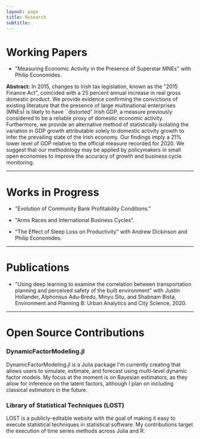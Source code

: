 ```yaml
---
layout: page
title: Research
subtitle: 
---
```


# Working Papers 

- "Measuring Economic Activity in the Presence of Superstar MNEs" with Philip Economides.

<b>Abstract:</b> 
In 2015, changes to Irish tax legislation, known as the "2015 Finance Act", coincided with a 25 percent annual increase in real gross domestic product. 
We provide evidence confirming the convictions of existing literature that the presence of large multinational enterprises (MNEs) is likely to have ``distorted" Irish GDP, a measure previously considered to be a reliable proxy of domestic economic activity. 
Furthermore, we provide an alternative method of statistically isolating the variation in GDP growth attributable solely to domestic activity growth to infer the prevailing state of the Irish economy.
Our findings imply a 21% lower level of GDP relative to the official measure recorded for 2020. 
We suggest that our methodology may be applied by policymakers in small open economies to improve the accuracy of growth and business cycle monitoring.

---
# Works in Progress

- "Evolution of Community Bank Profitability Conditions."

- "Arms Races and International Business Cycles".

- "The Effect of Sleep Loss on Productivity" with Andrew Dickinson and Philip Economides.

---
# Publications 

- "Using deep learning to examine the correlation between transportation planning and perceived safety of the built environment" with Justin Hollander, Alphonsus Adu-Bredu, Minyu Situ, and Shabnam Bista, Environment and Planning B: Urban Analytics and City Science, 2020.

---
# Open Source Contributions

### DynamicFactorModeling.jl

DynamicFactorModeling.jl is a Julia package I'm currently creating that allows users to simulate, estimate, and forecast using multi-level dynamic factor models.
My focus at the moment is on Bayesian estimators, as they allow for inference on the latent factors, although I plan on including classical estimators in the future.

### Library of Statistical Techniques (LOST)

LOST is a publicly-editable website with the goal of making it easy to execute statistical techniques in statistical software.
My contributions target the execution of time series methods across Julia and R.
